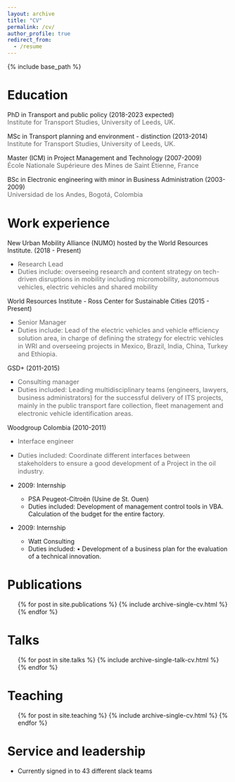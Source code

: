 ```yaml
---
layout: archive
title: "CV"
permalink: /cv/
author_profile: true
redirect_from:
  - /resume
---
```


{% include base_path %}

Education
======
<i class="fas fa-fw fa-graduation-cap"></i> PhD in Transport and public policy (2018-2023 expected)  
<SPAN STYLE="color: #696969	; font-size: 11pt">Institute for Transport Studies, University of Leeds, UK.</span>  

<i class="fas fa-fw fa-graduation-cap"></i> MSc in Transport planning and environment - distinction (2013-2014)  
  <SPAN STYLE="color: #696969	; font-size: 11pt">Institute for Transport Studies, University of Leeds, UK.</span>   
  
<i class="fas fa-fw fa-graduation-cap"></i> Master (ICM) in Project Management and Technology (2007-2009)  
  <SPAN STYLE="color: #696969	; font-size: 11pt">École Nationale Supérieure des Mines de Saint Étienne, France</span>  
  
<i class="fas fa-fw fa-graduation-cap"></i> BSc in Electronic engineering with minor in Business Administration (2003-2009)  
  <SPAN STYLE="color: #696969	; font-size: 11pt">Universidad de los Andes, Bogotá, Colombia</span> 

Work experience
======
<i class="fas fa-fw fa-briefcase"></i> New Urban Mobility Alliance (NUMO) hosted by the World Resources Institute. (2018 - Present)  
 * <SPAN STYLE="color: #696969	; font-size: 11pt; line-height:0.2">Research Lead</span>  
 * <SPAN STYLE="color: #696969	; font-size: 11pt; line-height:0.5">Duties include: overseeing research and content strategy on tech-driven disruptions in mobility including micromobility, autonomous vehicles, electric vehicles and shared mobility</span>  

<i class="fas fa-fw fa-briefcase"></i> World Resources Institute - Ross Center for Sustainable Cities (2015 - Present)  
  * <SPAN STYLE="color: #696969	; font-size: 11pt">Senior Manager</span>  
  * <SPAN STYLE="color: #696969	; font-size: 11pt">Duties include: Lead of the electric vehicles and vehicle efficiency solution area, in charge of defining the strategy for electric vehicles in WRI and overseeing projects in Mexico, Brazil, India, China, Turkey and Ethiopia.</span>

<i class="fas fa-fw fa-briefcase"></i> GSD+ (2011-2015)  
  * <SPAN STYLE="color: #696969	; font-size: 11pt">Consulting manager</span>   
  * <SPAN STYLE="color: #696969	; font-size: 11pt">Duties included: Leading multidisciplinary teams (engineers, lawyers, business administrators) for the successful delivery of ITS projects, mainly in the public transport fare collection, fleet management and electronic vehicle identification areas.</span>

<i class="fas fa-fw fa-briefcase"></i>Woodgroup Colombia (2010-2011)</span>  
  * <SPAN STYLE="color: #696969	; font-size: 11pt"> Interface engineer</span>  
  * <SPAN STYLE="color: #696969	; font-size: 11pt">Duties included: Coordinate different interfaces between stakeholders to ensure a good development of a Project in the oil industry.</span> 
  
* 2009: Internship 
  * PSA Peugeot-Citroën (Usine de St. Ouen)
  * Duties included: Development of management control tools in VBA. Calculation of the budget for the entire factory.   

* 2009: Internship 
  * Watt Consulting
  * Duties included: •	Development of a business plan for the evaluation of a technical innovation.   

Publications
======
  <ul>{% for post in site.publications %}
    {% include archive-single-cv.html %}
  {% endfor %}</ul>
  
Talks
======
  <ul>{% for post in site.talks %}
    {% include archive-single-talk-cv.html %}
  {% endfor %}</ul>
  
Teaching
======
  <ul>{% for post in site.teaching %}
    {% include archive-single-cv.html %}
  {% endfor %}</ul>
  
Service and leadership
======
* Currently signed in to 43 different slack teams
